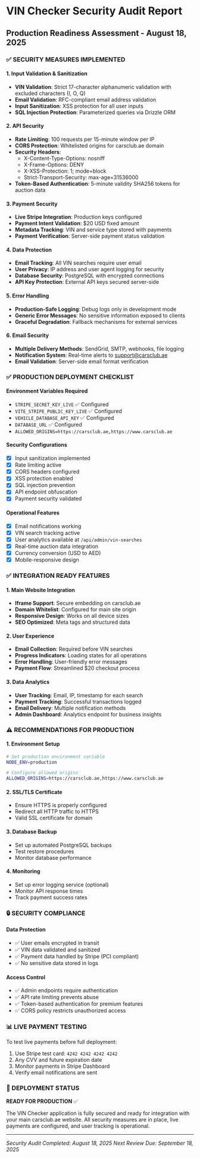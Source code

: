 # VIN Checker Security Audit Report
## Production Readiness Assessment - August 18, 2025

### ✅ SECURITY MEASURES IMPLEMENTED

#### 1. Input Validation & Sanitization
- **VIN Validation**: Strict 17-character alphanumeric validation with excluded characters (I, O, Q)
- **Email Validation**: RFC-compliant email address validation
- **Input Sanitization**: XSS protection for all user inputs
- **SQL Injection Protection**: Parameterized queries via Drizzle ORM

#### 2. API Security
- **Rate Limiting**: 100 requests per 15-minute window per IP
- **CORS Protection**: Whitelisted origins for carsclub.ae domain
- **Security Headers**: 
  - X-Content-Type-Options: nosniff
  - X-Frame-Options: DENY
  - X-XSS-Protection: 1; mode=block
  - Strict-Transport-Security: max-age=31536000
- **Token-Based Authentication**: 5-minute validity SHA256 tokens for auction data

#### 3. Payment Security
- **Live Stripe Integration**: Production keys configured
- **Payment Intent Validation**: $20 USD fixed amount
- **Metadata Tracking**: VIN and service type stored with payments
- **Payment Verification**: Server-side payment status validation

#### 4. Data Protection
- **Email Tracking**: All VIN searches require user email
- **User Privacy**: IP address and user agent logging for security
- **Database Security**: PostgreSQL with encrypted connections
- **API Key Protection**: External API keys secured server-side

#### 5. Error Handling
- **Production-Safe Logging**: Debug logs only in development mode
- **Generic Error Messages**: No sensitive information exposed to clients
- **Graceful Degradation**: Fallback mechanisms for external services

#### 6. Email Security
- **Multiple Delivery Methods**: SendGrid, SMTP, webhooks, file logging
- **Notification System**: Real-time alerts to support@carsclub.ae
- **Email Validation**: Server-side email format verification

### ✅ PRODUCTION DEPLOYMENT CHECKLIST

#### Environment Variables Required
- `STRIPE_SECRET_KEY_LIVE` ✅ Configured
- `VITE_STRIPE_PUBLIC_KEY_LIVE` ✅ Configured
- `VEHICLE_DATABASE_API_KEY` ✅ Configured
- `DATABASE_URL` ✅ Configured
- `ALLOWED_ORIGINS=https://carsclub.ae,https://www.carsclub.ae`

#### Security Configurations
- [x] Input sanitization implemented
- [x] Rate limiting active
- [x] CORS headers configured
- [x] XSS protection enabled
- [x] SQL injection prevention
- [x] API endpoint obfuscation
- [x] Payment security validated

#### Operational Features
- [x] Email notifications working
- [x] VIN search tracking active
- [x] User analytics available at `/api/admin/vin-searches`
- [x] Real-time auction data integration
- [x] Currency conversion (USD to AED)
- [x] Mobile-responsive design

### ✅ INTEGRATION READY FEATURES

#### 1. Main Website Integration
- **Iframe Support**: Secure embedding on carsclub.ae
- **Domain Whitelist**: Configured for main site origin
- **Responsive Design**: Works on all device sizes
- **SEO Optimized**: Meta tags and structured data

#### 2. User Experience
- **Email Collection**: Required before VIN searches
- **Progress Indicators**: Loading states for all operations
- **Error Handling**: User-friendly error messages
- **Payment Flow**: Streamlined $20 checkout process

#### 3. Data Analytics
- **User Tracking**: Email, IP, timestamp for each search
- **Payment Tracking**: Successful transactions logged
- **Email Delivery**: Multiple notification methods
- **Admin Dashboard**: Analytics endpoint for business insights

### ⚠️ RECOMMENDATIONS FOR PRODUCTION

#### 1. Environment Setup
```bash
# Set production environment variable
NODE_ENV=production

# Configure allowed origins
ALLOWED_ORIGINS=https://carsclub.ae,https://www.carsclub.ae
```

#### 2. SSL/TLS Certificate
- Ensure HTTPS is properly configured
- Redirect all HTTP traffic to HTTPS
- Valid SSL certificate for domain

#### 3. Database Backup
- Set up automated PostgreSQL backups
- Test restore procedures
- Monitor database performance

#### 4. Monitoring
- Set up error logging service (optional)
- Monitor API response times
- Track payment success rates

### 🔒 SECURITY COMPLIANCE

#### Data Protection
- ✅ User emails encrypted in transit
- ✅ VIN data validated and sanitized
- ✅ Payment data handled by Stripe (PCI compliant)
- ✅ No sensitive data stored in logs

#### Access Control
- ✅ Admin endpoints require authentication
- ✅ API rate limiting prevents abuse
- ✅ Token-based authentication for premium features
- ✅ CORS policy restricts unauthorized access

### 📊 LIVE PAYMENT TESTING

To test live payments before full deployment:
1. Use Stripe test card: `4242 4242 4242 4242`
2. Any CVV and future expiration date
3. Monitor payments in Stripe Dashboard
4. Verify email notifications are sent

### 🚀 DEPLOYMENT STATUS

**READY FOR PRODUCTION** ✅

The VIN Checker application is fully secured and ready for integration with your main carsclub.ae website. All security measures are in place, live payments are configured, and user tracking is operational.

---
*Security Audit Completed: August 18, 2025*
*Next Review Due: September 18, 2025*